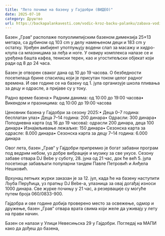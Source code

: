 ```yaml
---
title: "Лето почиње на базену у Гајдобри (ВИДЕО)"
date: 2025-07-10
category: Друштво
url: https://backapalankavesti.com/vodic-kroz-backu-palanku/zabava-vodic-kroz-backu-palanku/leto-pocinje-na-bazenu-u-gajdobri-video/
---
```


Базен „Грав“ располаже полуолимпијским базеном димензија 25×13 метара, са дубином од 103 cm у делу намењеном деци и 183 cm у остатку. Уређен амбијент употпуњују водени слап за масажу и хидро-клупа са млазницама за леђа и ноге. У оквиру комплекса налазе се и уређена башта кафеа, тениски терен, као и угоститељски објекат који ради од 8 до 24 часа.

Базен је отворен сваког дана од 10 до 19 часова. О безбедности посетилаца брине спасилац који је присутан током целог радног времена. И ове године се на базену од 1. јула организује школа пливања за децу и одрасле, а пријаве су у току.

Радно време базена:• Радним данима: од 10:00 до 19:00 часова• Викендом и празницима: од 10:00 до 19:00 часова

Ценовник базена у Гајдобри за сезону 2025:• Деца 0–7 година: бесплатан улаз• Деца 7–14 година: 200 динара• Одрасли: 300 динара• Поподневна карта (од 16 до 19 часова): одрасли 200 динара, деца 100 динара• Изнајмљивање лежаљке: 150 динара• Сезонска карта за одрасле: 8.000 динара• Сезонска карта за децу 7–14 година: 6.000 динара

Овог лета, базен „Грав“ у Гајдобри припремио је богат забавни програм под ведрим небом, уз добре вибрације и музику за све укусе. Сезону забаве отвара DJ Bebe у суботу, 28. јуна од 21 час, док ће већ 5. јула посетиоце забављати популарни тандем Павле Петровић и Анђела Нешковић.

Врхунац летњих журки заказан је за 12. јул, када ће на базену наступити Љуба Перућица, уз пратњу DJ Bebe-а, улазница за овај догађај износи 1000 динара. Све журке почињу у 21 час, а резервације су могуће путем броја 060/0833-900.

Гајдобра и ове године добија проверено место за освежење, одмор и дружење, базен „Грав“ отвара врата свима који желе да уживају у лету на прави начин.

Базен се налази у Улици Невесињска 29 у Гајдобри. Погледај на МАПИ како да дођеш до базена,
